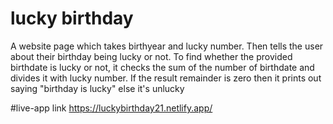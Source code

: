 # lucky birthday
 A website page which takes birthyear and lucky number. Then tells the user about their birthday being lucky or not. To find whether the provided birthdate is lucky or not, it checks the sum of the number of birthdate and divides it with lucky number. If the result remainder is zero then it prints out saying "birthday is lucky" else it's unlucky
 
#live-app link
https://luckybirthday21.netlify.app/
